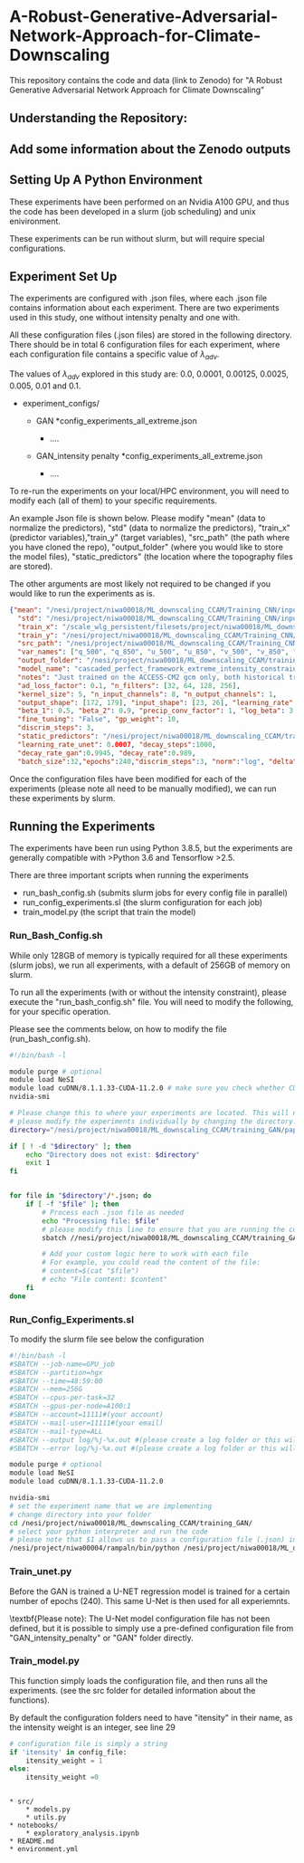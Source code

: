# A-Robust-Generative-Adversarial-Network-Approach-for-Climate-Downscaling
This repository contains the code and data (link to Zenodo) for "A Robust Generative Adversarial Network Approach for Climate Downscaling"

## Understanding the Repository:

## Add some information about the Zenodo outputs



## Setting Up A Python Environment
These experiments have been performed on an Nvidia A100 GPU, and thus the code has been developed in a
slurm (job scheduling) and unix enivironment.

These experiments can be run without slurm, but will require special configurations.


## Experiment Set Up

The experiments are configured with .json files, where each .json file contains information about each experiment.
There are two experiments used in this study, one without intensity penalty and one with.

All these configuration files (.json files) are stored in the following directory.
There should be in total 6 configuration files for each experiment, where each configuration file contains a specific value of $\lambda_{adv}$.

The values of $\lambda_{adv}$ explored in this study are: 0.0, 0.0001, 0.00125, 0.0025, 0.005, 0.01 and 0.1.

* experiment_configs/
    * GAN
        *config_experiments_all_extreme.json
        * ....

    * GAN_intensity penalty
        *config_experiments_all_extreme.json
        * ....

To re-run the experiments on your local/HPC environment, you will need to modify each (all of them)
to your specific requirements.

An example Json file is shown below.
Please modify "mean" (data to normalize the predictors), "std" (data to normalize the predictors),
 "train_x" (predictor variables),"train_y" (target variables), "src_path" (the path where you have cloned the repo),
 "output_folder" (where you would like to store the model files), "static_predictors" (the location where the topography files are stored).

 The other arguments are most likely not required to be changed if you would like to run the experiments as is.

```json
{"mean": "/nesi/project/niwa00018/ML_downscaling_CCAM/Training_CNN/inputs/ERA5/mean_1974_2011.nc",
  "std": "/nesi/project/niwa00018/ML_downscaling_CCAM/Training_CNN/inputs/ERA5/std_1974_2011.nc",
  "train_x": "/scale_wlg_persistent/filesets/project/niwa00018/ML_downscaling_CCAM/Training_CNN/inputs/CCAM_emulator_precip_fields/Combined_ACCESS-CM2/ACCESS-CM2_hist.nc",
  "train_y": "/nesi/project/niwa00018/ML_downscaling_CCAM/Training_CNN/inputs/CCAM_emulator_precip_fields/Combined_ACCESS-CM2/ACCESS_CM2_pr_hist.nc",
  "src_path": "/nesi/project/niwa00018/ML_downscaling_CCAM/Training_CNN/ops/training_GAN",
  "var_names": ["q_500", "q_850", "u_500", "u_850", "v_500", "v_850", "t_500", "t_850"],
  "output_folder": "/nesi/project/niwa00018/ML_downscaling_CCAM/training_GAN/paper_experiments/models",
  "model_name": "cascaded_perfect_framework_extreme_intensity_constraint",
  "notes": "Just trained on the ACCESS-CM2 gcm only, both historical training",
  "ad_loss_factor": 0.1, "n_filters": [32, 64, 128, 256],
  "kernel_size": 5, "n_input_channels": 8, "n_output_channels": 1,
  "output_shape": [172, 179], "input_shape": [23, 26], "learning_rate": 0.0002,
  "beta_1": 0.5, "beta_2": 0.9, "precip_conv_factor": 1, "log_beta": 3.5,
  "fine_tuning": "False", "gp_weight": 10,
  "discrim_steps": 3,
  "static_predictors": "/nesi/project/niwa00018/ML_downscaling_CCAM/training_GAN/ancil_fields/ERA5_eval_ccam_12km.198110_NZ_Invariant.nc",
  "learning_rate_unet": 0.0007, "decay_steps":1000,
  "decay_rate_gan":0.9945, "decay_rate":0.989,
  "batch_size":32,"epochs":240,"discrim_steps":3, "norm":"log", "delta":0.01}
```

Once the configuration files have been modified for each of the experiments (please note all need to be manually modified), we can run these experiments by slurm.

## Running the Experiments
The experiments have been run using Python 3.8.5, but the experiments are generally compatible with >Python 3.6 and Tensorflow >2.5.

There are three important scripts when running the experiments
* run_bash_config.sh (submits slurm jobs for every config file in parallel)
* run_config_experiments.sl (the slurm configuration for each job)
* train_model.py (the script that train the model)

### Run_Bash_Config.sh

While only 128GB of memory is typically required for all these experiments (slurm jobs), we run all experiments, with a default of 256GB of memory on slurm.

To run all the experiments (with or without the intensity constraint), please execute the "run_bash_config.sh" file.
You will need to modify the following, for your specific operation.

Please see the comments below, on how to modify the file (run_bash_config.sh).

```bash
#!/bin/bash -l

module purge # optional
module load NeSI
module load cuDNN/8.1.1.33-CUDA-11.2.0 # make sure you check whether CUDA and cuDNN have been successfully loaded.
nvidia-smi

# Please change this to where your experiments are located. This will need to be repeated for both with and without the intensity constraint
# please modify the experiments individually by changing the directory.
directory="/nesi/project/niwa00018/ML_downscaling_CCAM/training_GAN/paper_experiments/intensity_penalty"

if [ ! -d "$directory" ]; then
    echo "Directory does not exist: $directory"
    exit 1
fi


for file in "$directory"/*.json; do
    if [ -f "$file" ]; then
        # Process each .json file as needed
        echo "Processing file: $file"
        # please modify this line to ensure that you are running the correct script
        sbatch //nesi/project/niwa00018/ML_downscaling_CCAM/training_GAN/run_config_experiments.sl $file

        # Add your custom logic here to work with each file
        # For example, you could read the content of the file:
        # content=$(cat "$file")
        # echo "File content: $content"
    fi
done
```
### Run_Config_Experiments.sl
To modify the slurm file see below the configuration

```bash
#!/bin/bash -l
#SBATCH --job-name=GPU_job
#SBATCH --partition=hgx
#SBATCH --time=48:59:00
#SBATCH --mem=256G
#SBATCH --cpus-per-task=32
#SBATCH --gpus-per-node=A100:1
#SBATCH --account=11111#(your account)
#SBATCH --mail-user=11111#(your email)
#SBATCH --mail-type=ALL
#SBATCH --output log/%j-%x.out #(please create a log folder or this will fail)
#SBATCH --error log/%j-%x.out #(please create a log folder or this will fail)

module purge # optional
module load NeSI
module load cuDNN/8.1.1.33-CUDA-11.2.0

nvidia-smi
# set the experiment name that we are implementing
# change directory into your folder
cd /nesi/project/niwa00018/ML_downscaling_CCAM/training_GAN/
# select your python interpreter and run the code
# please note that $1 allows us to pass a configuration file (.json) into the script.
/nesi/project/niwa00004/rampaln/bin/python /nesi/project/niwa00018/ML_downscaling_CCAM/training_GAN/unet_pretraining_nobn.py $1
```
### Train_unet.py
Before the GAN is trained a U-NET regression model is trained for a certain number of epochs (240). This same U-Net is then used
for all experiemnts.

\textbf{Please note}: The U-Net model configuration file has not been defined, but it is possible to simply use a pre-defined configuration file
from "GAN_intensity_penalty" or "GAN" folder directly.



### Train_model.py

This function simply loads the configuration file, and then runs all the experiments. (see the src folder for detailed information about the functions).

By default the configuration folders need to have "itensity" in their name, as the intensity weight is an integer, see line 29

```python
# configuration file is simply a string
if 'itensity' in config_file:
    itensity_weight = 1
else:
    itensity_weight =0
```




```

* src/
    * models.py
    * utils.py
* notebooks/
    * exploratory_analysis.ipynb
* README.md
* environment.yml

